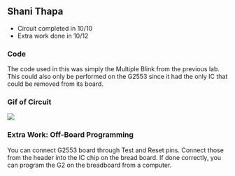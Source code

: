 ## Shani Thapa
* Circuit completed in 10/10
* Extra work done in 10/12

### Code
The code used in this was simply the Multiple Blink from the previous lab. This could also only be performed on the G2553 since it had the only IC that could be removed from its board. 

### Gif of Circuit
![](https://giphy.com/gifs/3ov9k4OZORq3CzI9gI/html5)

### Extra Work: Off-Board Programming
You can connect G2553 board through Test and Reset pins. Connect those from the header into the IC chip on the bread board. If done correctly, you can program the G2 on the breadboard from a computer.  
